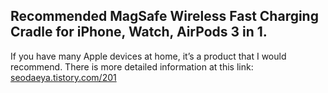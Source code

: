 ## Recommended MagSafe Wireless Fast Charging Cradle for iPhone, Watch, AirPods 3 in 1.
If you have many Apple devices at home, it’s a product that I would recommend.
There is more detailed information at this link: [seodaeya.tistory.com/201](https://seodaeya.tistory.com/201)
